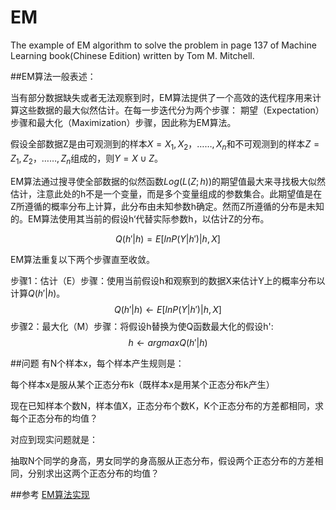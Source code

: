 # EM
The example of EM algorithm to solve the problem in page 137 of Machine Learning book(Chinese Edition) written by Tom M. Mitchell.

##EM算法一般表述：
     
当有部分数据缺失或者无法观察到时，EM算法提供了一个高效的迭代程序用来计算这些数据的最大似然估计。在每一步迭代分为两个步骤：
期望（Expectation）步骤和最大化（Maximization）步骤，因此称为EM算法。

假设全部数据Z是由可观测到的样本$X={X_1, X_2，……, X_n}$和不可观测到的样本$Z={Z_1, Z_2，……, Z_n}$组成的，则$Y = X∪Z$。

EM算法通过搜寻使全部数据的似然函数$Log(L(Z;h))$的期望值最大来寻找极大似然估计，注意此处的h不是一个变量，而是多个变量组成的参数集合。此期望值是在Z所遵循的概率分布上计算，此分布由未知参数h确定。然而Z所遵循的分布是未知的。EM算法使用其当前的假设h‘代替实际参数h，以估计Z的分布。

$$Q( h'| h) = E [ ln P(Y|h') | h, X ]$$

EM算法重复以下两个步骤直至收敛。

步骤1：估计（E）步骤：使用当前假设h和观察到的数据X来估计Y上的概率分布以计算$Q( h' | h )$。
                                                     $$Q( h' | h ) ←E[ ln P(Y|h') | h, X ]$$
步骤2：最大化（M）步骤：将假设h替换为使Q函数最大化的假设h':
                                                      $$h ← argmaxQ( h' | h )$$

##问题
有N个样本x，每个样本产生规则是：

每个样本x是服从某个正态分布k（既样本x是用某个正态分布k产生）

现在已知样本个数N，样本值X，正态分布个数K，K个正态分布的方差都相同，求每个正态分布的均值？

对应到现实问题就是：

抽取N个同学的身高，男女同学的身高服从正态分布，假设两个正态分布的方差相同，分别求出这两个正态分布的均值？

##参考
[EM算法实现](http://blog.csdn.net/chasdmeng/article/details/38709063)
